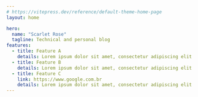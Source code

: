 ```yaml
---
# https://vitepress.dev/reference/default-theme-home-page
layout: home

hero:
  name: "Scarlet Rose"
  tagline: Technical and personal blog
features:
  - title: Feature A
    details: Lorem ipsum dolor sit amet, consectetur adipiscing elit
  - title: Feature B
    details: Lorem ipsum dolor sit amet, consectetur adipiscing elit
  - title: Feature C
    link: https://www.google.com.br
    details: Lorem ipsum dolor sit amet, consectetur adipiscing elit
---
```

